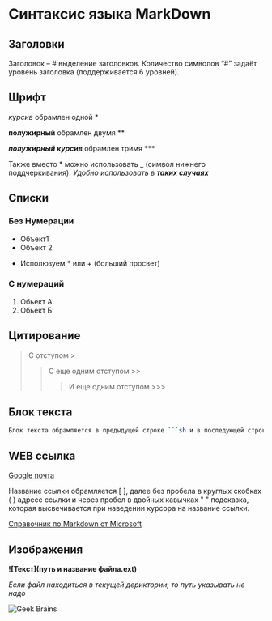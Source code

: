 # Синтаксис языка MarkDown
## Заголовки
Заголовок – # выделение заголовков. Количество символов “#” задаёт уровень заголовка  (поддерживается 6 уровней).
## Шрифт
*курсив* 
обрамлен одной *

**полужирный**
обрамлен двумя **


***полужирный курсив***
обрамлен тримя ***

Также вместо * можно использовать _ (символ нижнего поддчеркивания).
_Удобно использовать в **таких случаях**_  

## Списки
### Без Нумерации
* Объект1
* Объект 2
+ Исполюзуем * или + (больший просвет)
### С нумераций
1. Обьект А
2. Обьект Б

## Цитирование
> С отступом >
>> С еще одним отступом >>
>>> И еще одним отступом >>>

## Блок текста
```sh
Блок текста обрамляется в предыдущей строке ```sh и в последующей строке ```
```
## WEB ссылка
[Google почта](http://gmail.com "Зайти в почту")

Название ссылки обрамляется [ ], далее без пробела в круглых скобках ( ) адресс ссылки и через пробел в двойных кавычках " " подсказка, которая высвечивается при наведении курсора на название ссылки.

[Справочник по Markdown от Microsoft](https://docs.microsoft.com/ru-ru/contribute/markdown-reference "Перейти на страницу Microsoft") 

## Изображения
**![Текст](путь и название файла.ext)**

*Если файл находиться в текущей дериктории, то путь указывать не надо*

![Geek Brains](GeekBrainsMedium.jpeg)
